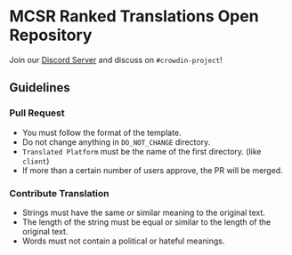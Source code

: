 # MCSR Ranked Translations Open Repository

Join our [Discord Server](https://mcsrranked.com/discord) and discuss on `#crowdin-project`!

## Guidelines

### Pull Request
- You must follow the format of the template.
- Do not change anything in `DO_NOT_CHANGE` directory.
- `Translated Platform` must be the name of the first directory. (like `client`)
- If more than a certain number of users approve, the PR will be merged.

### Contribute Translation
- Strings must have the same or similar meaning to the original text.
- The length of the string must be equal or similar to the length of the original text.
- Words must not contain a political or hateful meanings.